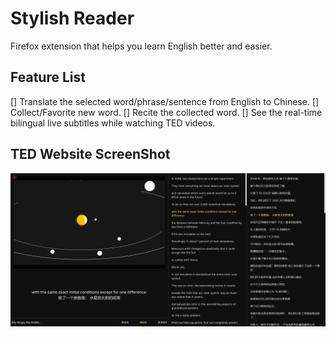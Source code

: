 # Stylish Reader

Firefox extension that helps you learn English better and easier.

## Feature List
[] Translate the selected word/phrase/sentence from English to Chinese.
[] Collect/Favorite new word.
[] Recite the collected word.
[] See the real-time bilingual live subtitles while watching TED videos.


## TED Website ScreenShot
![alt text](image-1.png)
